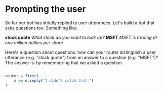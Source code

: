 # Prompting the user

So far our bot has strictly replied to user utterances. Let's build a bot that asks questions too. Something like:

>
**stock quote**
*What stock do you want to look up?*
**MSFT**
*MSFT is trading at one million dollars per share.*

Here's a question about questions: how can your router distinguish a user utterance (e.g. "stock quote") from an answer to a question (e.g. "MSFT")? The answer is: by remembering that we asked a question.

```typescript

router = first(
    m => m.reply("I didn't catch that.")
)
```